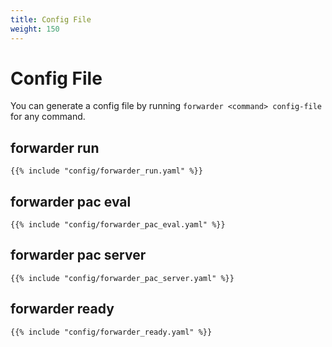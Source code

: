 ```yaml
---
title: Config File
weight: 150
---
```


# Config File

You can generate a config file by running `forwarder <command> config-file` for any command.

## forwarder run

```
{{% include "config/forwarder_run.yaml" %}}
```

## forwarder pac eval

```
{{% include "config/forwarder_pac_eval.yaml" %}}
```

## forwarder pac server

```
{{% include "config/forwarder_pac_server.yaml" %}}
```

## forwarder ready

```
{{% include "config/forwarder_ready.yaml" %}}
```
